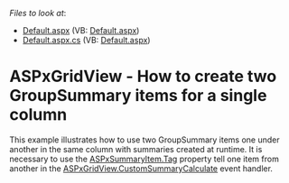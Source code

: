<!-- default file list -->
*Files to look at*:

* [Default.aspx](./CS/WebSite/Default.aspx) (VB: [Default.aspx](./VB/WebSite/Default.aspx))
* [Default.aspx.cs](./CS/WebSite/Default.aspx.cs) (VB: [Default.aspx](./VB/WebSite/Default.aspx))
<!-- default file list end -->
# ASPxGridView - How to create two GroupSummary items for a single column 


<p>This example illustrates how to use two GroupSummary items one under another in the same column with summaries created at runtime. It is necessary to use  the <a href="http://documentation.devexpress.com/#AspNet/DevExpressWebASPxGridViewASPxSummaryItem_Tagtopic"><u>ASPxSummaryItem.Tag</u></a> property tell one item from another in the <a href="http://documentation.devexpress.com/#AspNet/DevExpressWebASPxGridViewASPxGridView_CustomSummaryCalculatetopic"><u>ASPxGridView.CustomSummaryCalculate</u></a> event handler.</p>

<br/>


